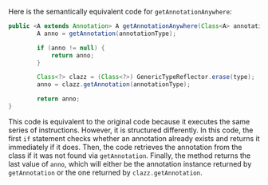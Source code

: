 Here is the semantically equivalent code for `getAnnotationAnywhere`:

```java
public <A extends Annotation> A getAnnotationAnywhere(Class<A> annotationType) {
        A anno = getAnnotation(annotationType);

        if (anno != null) {
            return anno;
        }

        Class<?> clazz = (Class<?>) GenericTypeReflector.erase(type);
        anno = clazz.getAnnotation(annotationType);

        return anno;
}
```

This code is equivalent to the original code because it executes the same series of instructions. However, it is structured differently. In this code, the first `if` statement checks whether an annotation already exists and returns it immediately if it does. Then, the code retrieves the annotation from the class if it was not found via `getAnnotation`. Finally, the method returns the last value of `anno`, which will either be the annotation instance returned by `getAnnotation` or the one returned by `clazz.getAnnotation`.